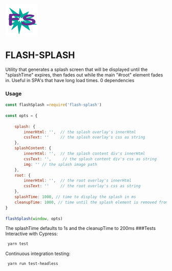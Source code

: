 ![](_art/flash-splash-icon-sm.png) 


FLASH-SPLASH
============


Utility that generates a splash screen that will be displayed until the "splashTime" expires, then fades out while the main "#root"
element fades in. Useful in SPA's that have long load times. 
0 dependencies

### Usage

```javascript
const flashSplash =require('flash-splash')

const opts = {
    
    splash: {
        innerHtml: '',  // the splash overlay's innerHtml
        cssText: ''     // the splash overlay's css as string
    },
    splashContent: {
        innerHtml: '',  // the splash content div's innerHtml
        cssText: '',     // the splash content div's css as string
        img: '' // the splash image path
    },
    root: {
        innerHtml: '',  // the root overlay's innerHtml
        cssText: ''     // the root overlay's css as string
    },
    splashTime: 1000, // time to display the splash in ms
    cleanupTime: 1000, // time until the splash element is removed from the DOM and the current function is removed from the global window object
}

flashSplash(window, opts)
```

The splashTime defaults to 1s and the cleanupTime to 200ms
###Tests
Interactive with Cypress: 
```bash
 yarn test
```
Continuous integration testing: 
```bash
 yarn run test-headless
```